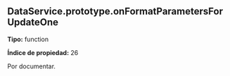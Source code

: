 ## DataService.prototype.onFormatParametersForUpdateOne

**Tipo:** function

**Índice de propiedad:** 26

Por documentar.



